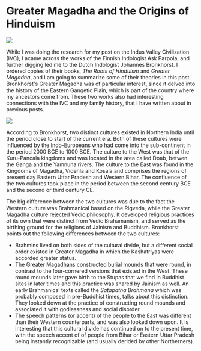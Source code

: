 # Greater Magadha and the Origins of Hinduism

![](https://subirvarma.github.io/GeneralCognitics/images/fig25.png) 

While I was doing the research for my post on the Indus Valley Civilization (IVC), I acame across the works of the Finnish Indologist Ask Parpola, and further digging led me to the Dutch Indologist Johannes Bronkhorst. I ordered copies of their books, *The Roots of Hinduism* and *Greater Magadha*, and I am going to summarize some of their theories in this post. Bronkhorst's Greater Magadha was of particular interest, since it delved into the history of the Eastern Gangetic Plain, which is part of the country where my ancestors come from. These two works also had interesting connections with the IVC and my family history, that I have written about in previous posts.

![](https://subirvarma.github.io/GeneralCognitics/images/fig26.png) 

According to Bronkhorst, two distinct cultures existed in Northern India until the period close to start of the current era. Both of these cultures were influenced by  the Indo-Europeans who had come into the sub-continent in the period 2000 BCE to 1000 BCE. The culture to the West was that of the Kuru-Pancala kingdoms and was located in the area called Doab, betwen the Ganga and the Yamnuna rivers. The culture to the East  was found in the Kingdoms of Magadha, Videhla and Kosala and comprises the regions of present day Eastern Uttar Pradesh and Western Bihar. The confluence of the two cultures took place in the period between the second century BCE and the second or third century CE. 

The big difference between the two cultures was due to the fact the Western culture was Brahmanical based on the Rigveda, while the Greater Magadha culture rejected Vedic philosophy. It developed religious practices of its own that were distinct from Vedic Brahamanism, and served as the birthing ground for the religions of Jainism and Buddhism. Bronkhorst points out the following differences between the two cultures:

- Brahmins lived on both sides of the cultural divide, but a different social order existed in Greater Magadha in which the Kashatriyas were accorded greater status.
- The Greater Magadhans constructed burial mounds that were round, in contrast to the four-cornered versions that existed in the West. These round mounds later gave birth to the Stupas that we find in Buddhist sites in later times and this practice was shared by Jainism as well. An early Brahmanical texts called the *Satapatha Brahmana* which was probably composed in pre-Buddhist times,  talks about this distinction. They looked down at the practice of constructing round mounds and associated it with godlessness and social disorder. 
- The speech patterns (or accent) of the people to the East was different than their Western counterparts, and was also looked down upon. It is interesting that this cultural divide has continued on to the present time, with the speech accent of of people from Bihar or Eastern Uttar Pradesh being instantly recognizable (and usually derided by other Northerners). 
